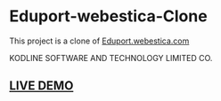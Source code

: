 # Eduport-webestica-Clone

This project is  a clone of [Eduport.webestica.com](https://eduport.webestica.com/) 

KODLINE SOFTWARE AND TECHNOLOGY LIMITED CO.

## [LIVE DEMO](http://eduportdotwebestica.farukaydogan.com)
